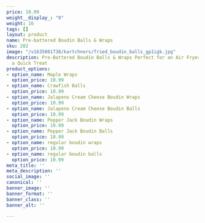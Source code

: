 ```yaml
---
price: 10.99
weight__display_: "0"
weight: 16
tags: []
layout: product
name: Pre-battered Boudin Balls & Wraps
sku: 202
image: "/v1635081738/kartchners/fried_boudin_balls_gp1igk.jpg"
description: Pre-Battered Boudin Balls & Wraps Perfect for an Air Fryer, or Oven for
  a Quick Treat
product_options:
- option_name: Maple Wraps
  option_price: 10.99
- option_name: Crawfish Balls
  option_price: 10.99
- option_name: Jalapeno Cream Cheese Boudin Wraps
  option_price: 10.99
- option_name: Jalapeno Cream Cheese Boudin Balls
  option_price: 10.99
- option_name: Pepper Jack Boudin Wraps
  option_price: 10.99
- option_name: Pepper Jack Boudin Balls
  option_price: 10.99
- option_name: regular boudin wraps
  option_price: 10.99
- option_name: regular boudin balls
  option_price: 10.99
meta_title: ''
meta_description: ''
social_image: ''
canonical: ''
banner_image: ''
banner_format: ''
banner_class: ''
banner_alt: ''

---
```

